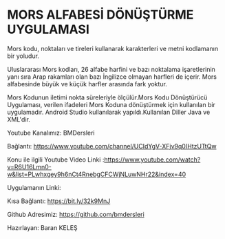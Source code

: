 # MORS ALFABESİ DÖNÜŞTÜRME UYGULAMASI

Mors kodu, noktaları ve tireleri kullanarak karakterleri ve metni kodlamanın bir yoludur.

Uluslararası Mors kodları, 26 alfabe harfini ve bazı noktalama işaretlerinin yanı sıra Arap rakamları olan bazı İngilizce olmayan harfleri de içerir.
Mors alfabesinde büyük ve küçük harfler arasında fark yoktur.

Mors Kodunun iletimi nokta süreleriyle ölçülür.Mors Kodu Dönüştürücü Uygulaması, verilen ifadeleri Mors Koduna dönüştürmek için kullanılan bir uygulamadır.
Android Studio kullanılarak yapıldı.Kullanılan Diller Java ve XML'dir.

Youtube Kanalımız: BMDersleri

Bağlantı: https://www.youtube.com/channel/UCIdYgV-XFjv9q0IHtzUTtQw

Konu ile ilgili Youtube Video Linki :https://www.youtube.com/watch?v=R6U16Lmn0-w&list=PLwhxgey9h6nCt4RnebgCFCWjNLuwNHr22&index=40

Uygulamanın Linki:

Kısa Bağlantı: https://bit.ly/32k9MnJ

Github Adresimiz: https://github.com/bmdersleri

Hazırlayan: Baran KELEŞ
